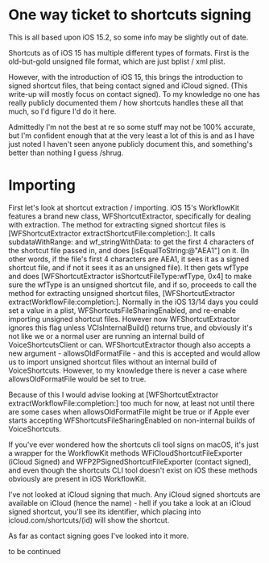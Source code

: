 # One way ticket to shortcuts signing

This is all based upon iOS 15.2, so some info may be slightly out of date.

Shortcuts as of iOS 15 has multiple different types of formats. First is the old-but-gold unsigned file format, which are just bplist / xml plist.

However, with the introduction of iOS 15, this brings the introduction to signed shortcut files, that being contact signed and iCloud signed. (This write-up will mostly focus on contact signed). To my knowledge no one has really publicly documented them / how shortcuts handles these all that much, so I'd figure I'd do it here.

Admittedly I'm not the best at re so some stuff may not be 100% accurate, but I'm confident enough that at the very least a lot of this is and as I have just noted I haven't seen anyone publicly document this, and something's better than nothing I guess /shrug.

# Importing

First let's look at shortcut extraction / importing. iOS 15's WorkflowKit features a brand new class, WFShortcutExtractor, specifically for dealing with extraction. The method for extracting signed shortcut files is [WFShortcutExtractor extractShortcutFile:completion:]. It calls subdataWithRange: and wf_stringWithData: to get the first 4 characters of the shortcut file passed in, and does [isEqualToString:@"AEA1"] on it. (In other words, if the file's first 4 characters are AEA1, it sees it as a signed shortcut file, and if not it sees it as an unsigned file). It then gets wfType and does [WFShortcutExtractor isShortcutFileType:wfType, 0x4] to make sure the wfType is an unsigned shortcut file, and if so, proceeds to call the method for extracting unsigned shortcut files,  [WFShortcutExtractor extractWorkflowFile:completion:]. Normally in the iOS 13/14 days you could set a value in a plist, WFShortcutsFileSharingEnabled, and re-enable importing unsigned shortcut files. However now WFShortcutExtractor ignores this flag unless VCIsInternalBuild() returns true, and obviously it's not like we or a normal user are running an internal build of VoiceShortcutsClient or can. WFShortcutExtractor though also accepts a new argument - allowsOldFormatFile - and this is accepted and would allow us to import unsigned shortcut files without an internal build of VoiceShortcuts. However, to my knowledge there is never a case where allowsOldFormatFile would be set to true.

Because of this I would advise looking at [WFShortcutExtractor extractWorkflowFile:completion:] too much for now, at least not until there are some cases when allowsOldFormatFile might be true or if Apple ever starts accepting WFShortcutsFileSharingEnabled on non-internal builds of VoiceShortcuts.

If you've ever wondered how the shortcuts cli tool signs on macOS, it's just a wrapper for the WorkflowKit methods WFiCloudShortcutFileExporter (iCloud Signed) and WFP2PSignedShortcutFileExporter (contact signed), and even though the shortcuts CLI tool doesn't exist on iOS these methods obviously are present in iOS WorkflowKit.

I've not looked at iCloud signing that much. Any iCloud signed shortcuts are available on iCloud (hence the name) - hell if you take a look at an iCloud signed shortcut, you'll see its identifier, which placing into icloud.com/shortcuts/(id) will show the shortcut.

As far as contact signing goes I've looked into it more.

to be continued
